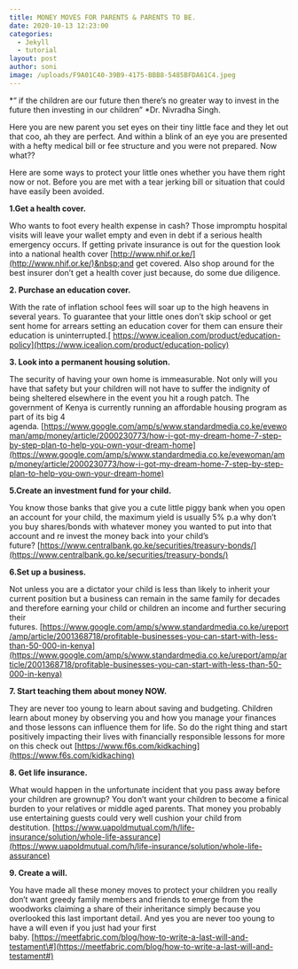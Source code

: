 ```yaml
---
title: MONEY MOVES FOR PARENTS & PARENTS TO BE.
date: 2020-10-13 12:23:00
categories:
  - Jekyll
  - tutorial
layout: post
author: soni
image: /uploads/F9A01C40-39B9-4175-BBB8-5485BFDA61C4.jpeg
---
```


*“ if the children are our future then there’s no greater way to invest in the future then investing in our children”&nbsp;*Dr. Nivradha Singh.&nbsp;

Here you are new parent you set eyes on their tiny little face and they let out that coo, ah they are perfect. And within a blink of an eye you are presented with a hefty medical bill or fee structure and you were not prepared. Now what??&nbsp;

Here are some ways to protect your little ones whether you have them right now or not. Before you are met with a tear jerking bill or situation that could have easily been avoided.&nbsp;

**1\.Get a health cover.**

Who wants to foot every health expense in cash? Those impromptu hospital visits will leave your wallet empty and even in debt if a serious health emergency occurs. If getting private insurance is out for the question look into a national health cover&nbsp;[http://www.nhif.or.ke/](http://www.nhif.or.ke/)&nbsp;and get covered. Also shop around for the best insurer don’t get a health cover just because, do some due diligence.

**2\. Purchase an education cover.**

With the rate of inflation school fees will soar up to the high heavens in several years. To guarantee that your little ones don’t skip school or get sent home for arrears setting an education cover for them can ensure their education is uninterrupted.[&nbsp;https://www.icealion.com/product/education-policy](https://www.icealion.com/product/education-policy)

**3\. Look into a permanent housing solution.**

The security of having your own home is immeasurable. Not only will you have that safety but your children will not have to suffer the indignity of being sheltered elsewhere in the event you hit a rough patch. The government of Kenya is currently running an affordable housing program as part of its big 4 agenda.&nbsp;[https://www.google.com/amp/s/www.standardmedia.co.ke/evewoman/amp/money/article/2000230773/how-i-got-my-dream-home-7-step-by-step-plan-to-help-you-own-your-dream-home](https://www.google.com/amp/s/www.standardmedia.co.ke/evewoman/amp/money/article/2000230773/how-i-got-my-dream-home-7-step-by-step-plan-to-help-you-own-your-dream-home)

**5\.Create an investment fund for your child.**

You know those banks that give you a cute little piggy bank when you open an account for your child, the maximum yield is usually 5% p.a why don’t you buy shares/bonds with whatever money you wanted to put into that account and re invest the money back into your child’s future?&nbsp;[https://www.centralbank.go.ke/securities/treasury-bonds/](https://www.centralbank.go.ke/securities/treasury-bonds/)

**6\.Set up a business.**

Not unless you are a dictator your child is less than likely to inherit your current position but a business can remain in the same family for decades and therefore earning your child or children an income and further securing their futures.&nbsp;[https://www.google.com/amp/s/www.standardmedia.co.ke/ureport/amp/article/2001368718/profitable-businesses-you-can-start-with-less-than-50-000-in-kenya](https://www.google.com/amp/s/www.standardmedia.co.ke/ureport/amp/article/2001368718/profitable-businesses-you-can-start-with-less-than-50-000-in-kenya)

**7\. Start teaching them about money NOW.**

They are never too young to learn about saving and budgeting. Children learn about money by observing you and how you manage your finances and those lessons can influence them for life. So do the right thing and start positively impacting their lives with financially responsible lessons for more on this check out&nbsp;[https://www.f6s.com/kidkaching](https://www.f6s.com/kidkaching)

**8\. Get life insurance.**

What would happen in the unfortunate incident that you pass away before your children are grownup? You don’t want your children to become a finical burden to your relatives or middle aged parents. That money you probably use entertaining guests could very well cushion your child from destitution.&nbsp;[https://www.uapoldmutual.com/h/life-insurance/solution/whole-life-assurance](https://www.uapoldmutual.com/h/life-insurance/solution/whole-life-assurance)

**9\. Create a will.&nbsp;**

You have made all these money moves to protect your children you really don’t want greedy family members and friends to emerge from the woodworks claiming a share of their inheritance simply because you overlooked this last important detail. And yes you are never too young to have a will even if you just had your first baby.&nbsp;[https://meetfabric.com/blog/how-to-write-a-last-will-and-testament\#](https://meetfabric.com/blog/how-to-write-a-last-will-and-testament#)
